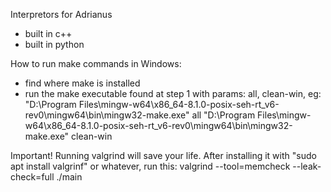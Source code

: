 Interpretors for Adrianus

* built in c++
* built in python

How to run make commands in Windows:

- find where make is installed
- run the make executable found at step 1 with params: all, clean-win, eg:
    "D:\Program Files\mingw-w64\x86_64-8.1.0-posix-seh-rt_v6-rev0\mingw64\bin\mingw32-make.exe" all
    "D:\Program Files\mingw-w64\x86_64-8.1.0-posix-seh-rt_v6-rev0\mingw64\bin\mingw32-make.exe" clean-win

Important! Running valgrind will save your life. After installing it with "sudo apt install valgrinf" or whatever, run this:
valgrind --tool=memcheck --leak-check=full ./main
